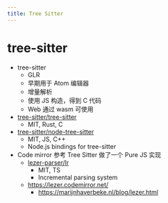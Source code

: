 ```yaml
---
title: Tree Sitter
---
```


# tree-sitter

- tree-sitter
  - GLR
  - 早期用于 Atom 编辑器
  - 增量解析
  - 使用 JS 构造，得到 C 代码
  - Web 通过 wasm 可使用
- [tree-sitter/tree-sitter](https://github.com/tree-sitter/tree-sitter)
  - MIT, Rust, C
- [tree-sitter/node-tree-sitter](https://github.com/tree-sitter/node-tree-sitter)
  - MIT, JS, C++
  - Node.js bindings for tree-sitter
- Code mirror 参考 Tree Sitter 做了一个 Pure JS 实现
  - [lezer-parser/lr](https://github.com/lezer-parser/lr)
    - MIT, TS
    - Incremental parsing system
  - https://lezer.codemirror.net/
    - https://marijnhaverbeke.nl/blog/lezer.html
